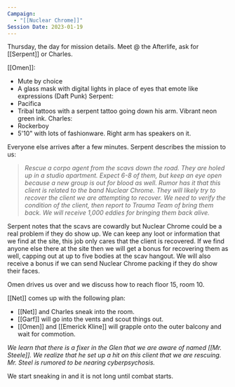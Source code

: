 ```yaml
---
Campaign:
  - "[[Nuclear Chrome]]"
Session Date: 2023-01-19
---
```

Thursday, the day for mission details. Meet @ the Afterlife, ask for [[Serpent]] or Charles.

[[Omen]]:
- Mute by choice
- A glass mask with digital lights in place of eyes that emote like expressions (Daft Punk)
Serpent:
- Pacifica
- Tribal tattoos with a serpent tattoo going down his arm. Vibrant neon green ink.
Charles:
- Rockerboy
- 5'10" with lots of fashionware. Right arm has speakers on it.

Everyone else arrives after a few minutes. Serpent describes the mission to us:
> *Rescue a corpo agent from the scavs down the road. They are holed up in a studio apartment. Expect 6-8 of them, but keep an eye open because a new group is out for blood as well. Rumor has it that this client is related to the band Nuclear Chrome. They will likely try to recover the client we are attempting to recover. We need to verify the condition of the client, then report to Trauma Team of bring them back. We will receive 1,000 eddies for bringing them back alive.*

Serpent notes that the scavs are cowardly but Nuclear Chrome could be a real problem if they do show up. We can keep any loot or information that we find at the site, this job only cares that the client is recovered. If we find anyone else there at the site then we will get a bonus for recovering them as well, capping out at up to five bodies at the scav hangout. We will also receive a bonus if we can send Nuclear Chrome packing if they do show their faces.

Omen drives us over and we discuss how to reach floor 15, room 10.

[[Net]] comes up with the following plan:
- [[Net]] and Charles sneak into the room.
- [[Garf]] will go into the vents and scout things out.
- [[Omen]] and [[Emerick Kline]] will grapple onto the outer balcony and wait for commotion.

*We learn that there is a fixer in the Glen that we are aware of named [[Mr. Steele]]. We realize that he set up a hit on this client that we are rescuing. Mr. Steel is rumored to be nearing cyberpsychosis.*

We start sneaking in and it is not long until combat starts.